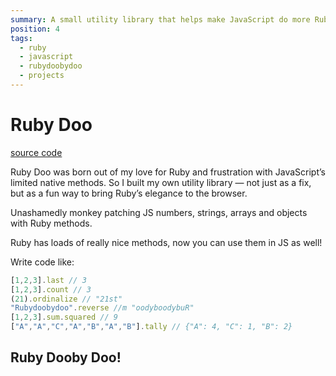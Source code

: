 ```yaml
---
summary: A small utility library that helps make JavaScript do more Ruby.
position: 4
tags:
  - ruby
  - javascript
  - rubydoobydoo
  - projects
---
```


# Ruby Doo

[source code](https://github.com/daz4126/rubydoo)

Ruby Doo was born out of my love for Ruby and frustration with JavaScript’s limited native methods. So I built my own utility library — not just as a fix, but as a fun way to bring Ruby’s elegance to the browser.

Unashamedly monkey patching JS numbers, strings, arrays and objects with Ruby methods.

Ruby has loads of really nice methods, now you can use them in JS as well!

Write code like:

```javascript
[1,2,3].last // 3
[1,2,3].count // 3 
(21).ordinalize // "21st"
"Rubydoobydoo".reverse //m "oodyboodybuR"
[1,2,3].sum.squared // 9
["A","A","C","A","B","A","B"].tally // {"A": 4, "C": 1, "B": 2}
```

## Ruby Dooby Doo!